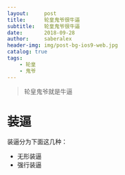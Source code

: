 ```yaml
---
layout:     post
title:      轮皇鬼爷很牛逼
subtitle:   轮皇鬼爷很牛逼
date:       2018-09-28
author:     saberalex
header-img: img/post-bg-ios9-web.jpg
catalog: true
tags:
    - 轮皇
    - 鬼爷
---
```


>轮皇鬼爷就是牛逼

# 装逼

装逼分为下面这几种：

- 无形装逼
- 强行装逼
